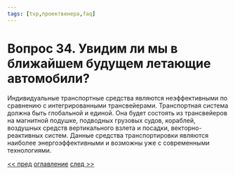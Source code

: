 ```yaml
---
tags: [tvp,проектвенера,faq]
---
```

# Вопрос 34. Увидим ли мы в ближайшем будущем летающие автомобили?

Индивидуальные транспортные средства являются неэффективными по сравнению с интегрированными трансвейерами. Транспортная система должна быть глобальной и единой. Она будет состоять из трансвейеров на магнитной подушке, подводных грузовых судов, кораблей, воздушных средств вертикального взлета и посадки, векторно-реактивных систем. Данные средства транспортировки являются наиболее энергоэффективными и возможны уже с современными технологиями.

[<< пред](Вопрос%2033.%20Какие%20изменения%20ожидаются%20в%20транспортных%20системах.md) [оглавление](FAQ%20%D0%BF%D0%BE%20%D0%BF%D1%80%D0%BE%D0%B5%D0%BA%D1%82%D1%83%20%C2%AB%D0%92%D0%B5%D0%BD%D0%B5%D1%80%D0%B0%C2%BB.md) [след >>](Вопрос%2035.%20Какие%20изменения%20ожидаются%20в%20сфере%20природоохранного%20проектирования.md)
